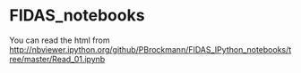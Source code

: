 # FIDAS_notebooks

You can read the html from http://nbviewer.ipython.org/github/PBrockmann/FIDAS_IPython_notebooks/tree/master/Read_01.ipynb
